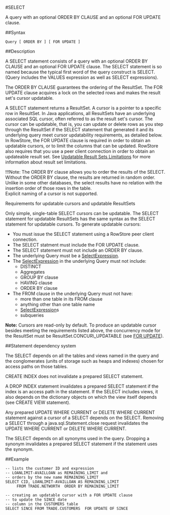 #SELECT

A query with an optional ORDER BY CLAUSE and an optional FOR UPDATE clause.

##Syntax

``` pre
Query [ ORDER BY ] [ FOR UPDATE ]
```

<a id="reference_29DE31649A5149C3B89F958FC5CB6CBE__section_770EC1560B2E4AE3A6534BF9A1C91050"></a>
##Description


A SELECT statement consists of a query with an optional ORDER BY CLAUSE and an optional FOR UPDATE clause. The SELECT statement is so named because the typical first word of the query construct is SELECT. (Query includes the VALUES expression as well as SELECT expressions).

The ORDER BY CLAUSE guarantees the ordering of the ResultSet. The FOR UPDATE clause acquires a lock on the selected rows and makes the result set's cursor updatable.

A SELECT statement returns a ResultSet. A cursor is a pointer to a specific row in ResultSet. In Java applications, all ResultSets have an underlying associated SQL cursor, often referred to as the result set's cursor. The cursor can be updatable, that is, you can update or delete rows as you step through the ResultSet if the SELECT statement that generated it and its underlying query meet cursor updatability requirements, as detailed below. In RowStore, the FOR UPDATE clause is required in order to obtain an updatable cursors, or to limit the columns that can be updated. RowStore also requires that you use a peer client connection in order to obtain an updateable result set. See <a href="ref-sql-limitations.html#concept_05E66BCA75DD4940994906F0BF31AE17__section_315F5E47AF084F0AB987FF3812B9C70E" class="xref">Updatable Result Sets Limitations</a> for more information about result set limitations.

!!!Note: 
	The ORDER BY clause allows you to order the results of the SELECT. Without the ORDER BY clause, the results are returned in random order. Unlike in some other databases, the select results have no relation with the insertion order of those rows in the table. </br>
Explicit naming of a cursor is not supported.

<a id="reference_29DE31649A5149C3B89F958FC5CB6CBE__sec_refupdateable"></a>

Requirements for updatable cursors and updatable ResultSets


Only simple, single-table SELECT cursors can be updatable. The SELECT statement for updatable ResultSets has the same syntax as the SELECT statement for updatable cursors. To generate updatable cursors:

-   You must issue the SELECT statement using a RowStore peer client connection.
-   The SELECT statment must include the FOR UPDATE clause.
-   The SELECT statement must not include an ORDER BY clause.
-   The underlying Query must be a <a href="ref-selectexpression.html#reference_9518856325F74F79B13674B8E060E6C5" class="xref noPageCitation" title="A SelectExpression is the basic SELECT-FROM-WHERE construct used to build a table value based on filtering and projecting values from other tables.">SelectExpression</a>.
-   The <a href="ref-selectexpression.html#reference_9518856325F74F79B13674B8E060E6C5" class="xref noPageCitation" title="A SelectExpression is the basic SELECT-FROM-WHERE construct used to build a table value based on filtering and projecting values from other tables.">SelectExpression</a> in the underlying Query must not include:
    -   DISTINCT
    -   Aggregates
    -   GROUP BY clause
    -   HAVING clause
    -   ORDER BY clause
-   The FROM clause in the underlying Query must not have:
    -   more than one table in its FROM clause
    -   anything other than one table name
    -   <a href="ref-selectexpression.html#reference_9518856325F74F79B13674B8E060E6C5" class="xref noPageCitation" title="A SelectExpression is the basic SELECT-FROM-WHERE construct used to build a table value based on filtering and projecting values from other tables.">SelectExpression</a>s
    -   subqueries

<p class="note"><strong>Note:</strong> Cursors are read-only by default. To produce an updatable cursor besides meeting the requirements listed above, the concurrency mode for the ResultSet must be ResultSet.CONCUR\_UPDATABLE (see <a href="ref-for-update.html#reference_9518856325F74F79B13674B8E060E6C5" class="xref">FOR UPDATE</a>).</p>

##Statement dependency system

The SELECT depends on all the tables and views named in the query and the conglomerates (units of storage such as heaps and indexes) chosen for access paths on those tables.

CREATE INDEX does not invalidate a prepared SELECT statement.

A DROP INDEX statement invalidates a prepared SELECT statement if the index is an access path in the statement. If the SELECT includes views, it also depends on the dictionary objects on which the view itself depends (see CREATE VIEW statement).

Any prepared UPDATE WHERE CURRENT or DELETE WHERE CURRENT statement against a cursor of a SELECT depends on the SELECT. Removing a SELECT through a java.sql.Statement.close request invalidates the UPDATE WHERE CURRENT or DELETE WHERE CURRENT.

The SELECT depends on all synonyms used in the query. Dropping a synonym invalidates a prepared SELECT statement if the statement uses the synonym.

##Example

``` pre
-- lists the customer ID and expression 
-- LOANLIMIT-AVAILLOAN as REMAINING_LIMIT and
-- orders by the new name REMAINING_LIMIT
SELECT CID, LOANLIMIT-AVAILLOAN AS REMAINING_LIMIT
     FROM TRADE.NETWORTH  ORDER BY REMAINING_LIMIT

-- creating an updatable cursor with a FOR UPDATE clause 
-- to update the SINCE date 
-- column in the CUSTOMERS table
SELECT SINCE FROM TRADE.CUSTOMERS  FOR UPDATE OF SINCE
```



